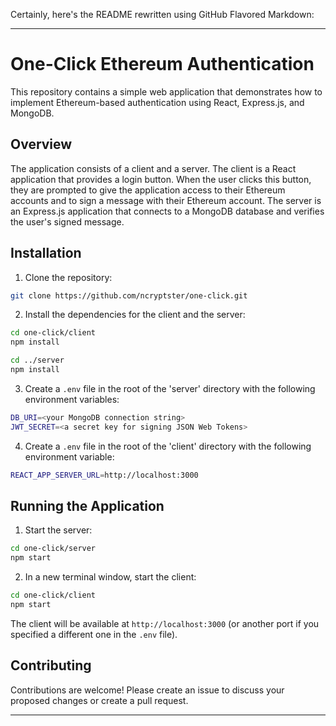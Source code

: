 Certainly, here's the README rewritten using GitHub Flavored Markdown:

---

# One-Click Ethereum Authentication

This repository contains a simple web application that demonstrates how to implement Ethereum-based authentication using React, Express.js, and MongoDB.

## Overview

The application consists of a client and a server. The client is a React application that provides a login button. When the user clicks this button, they are prompted to give the application access to their Ethereum accounts and to sign a message with their Ethereum account. The server is an Express.js application that connects to a MongoDB database and verifies the user's signed message.

## Installation

1. Clone the repository:

```bash
git clone https://github.com/ncryptster/one-click.git
```

2. Install the dependencies for the client and the server:

```bash
cd one-click/client
npm install

cd ../server
npm install
```

3. Create a `.env` file in the root of the 'server' directory with the following environment variables:

```bash
DB_URI=<your MongoDB connection string>
JWT_SECRET=<a secret key for signing JSON Web Tokens>
```

4. Create a `.env` file in the root of the 'client' directory with the following environment variable:

```bash
REACT_APP_SERVER_URL=http://localhost:3000
```

## Running the Application

1. Start the server:

```bash
cd one-click/server
npm start
```

2. In a new terminal window, start the client:

```bash
cd one-click/client
npm start
```

The client will be available at `http://localhost:3000` (or another port if you specified a different one in the `.env` file).

## Contributing

Contributions are welcome! Please create an issue to discuss your proposed changes or create a pull request.

---

